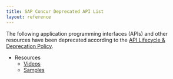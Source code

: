 ```yaml
---
title: SAP Concur Deprecated API List
layout: reference
---
```


The following application programming interfaces (APIs) and other resources have been deprecated according to the [API Lifecycle & Deprecation Policy](/tools-support/deprecation-policy.html).

* Resources
  * [Videos](/tools-support/videos/index.html)
  * [Samples](/tools-support/samples/index.html)

